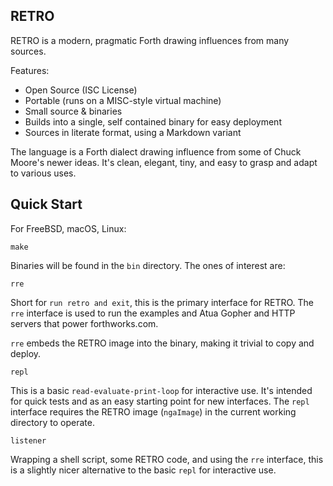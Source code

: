 ## RETRO

RETRO is a modern, pragmatic Forth drawing influences from many sources.

Features:

- Open Source (ISC License)
- Portable (runs on a MISC-style virtual machine)
- Small source & binaries
- Builds into a single, self contained binary for easy deployment
- Sources in literate format, using a Markdown variant

The language is a Forth dialect drawing influence from some of Chuck
Moore's newer ideas. It's clean, elegant, tiny, and easy to grasp and
adapt to various uses.

## Quick Start

For FreeBSD, macOS, Linux:

    make

Binaries will be found in the `bin` directory. The ones of interest
are:

    rre

Short for `run retro and exit`, this is the primary interface for RETRO.
The `rre` interface is used to run the examples and Atua Gopher and HTTP
servers that power forthworks.com.

`rre` embeds the RETRO image into the binary, making it trivial to copy
and deploy.

    repl

This is a basic `read-evaluate-print-loop` for interactive use. It's
intended for quick tests and as an easy starting point for new interfaces.
The `repl` interface requires the RETRO image (`ngaImage`) in the current
working directory to operate.

    listener

Wrapping a shell script, some RETRO code, and using the `rre` interface,
this is a slightly nicer alternative to the basic `repl` for interactive
use.

